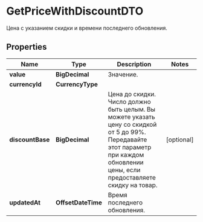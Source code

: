 

# GetPriceWithDiscountDTO

Цена с указанием скидки и времени последнего обновления.

## Properties

| Name | Type | Description | Notes |
|------------ | ------------- | ------------- | -------------|
|**value** | **BigDecimal** | Значение. |  |
|**currencyId** | **CurrencyType** |  |  |
|**discountBase** | **BigDecimal** | Цена до скидки.  Число должно быть целым. Вы можете указать цену со скидкой от 5 до 99%.  Передавайте этот параметр при каждом обновлении цены, если предоставляете скидку на товар.  |  [optional] |
|**updatedAt** | **OffsetDateTime** | Время последнего обновления. |  |



